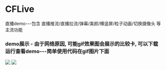 # CFLive
直播demo---包含 直播推流/直播拉流/弹幕/美颜/横竖屏/粒子动画/切换摄像头  等主流功能

### demo展示 - 由于网络原因, 可能gif效果图会展示的比较卡, 可以下载运行查看demo---简单使用代码在gif图片下面
![](/拉流.gif) 
![](/推流&拉流.gif) 
